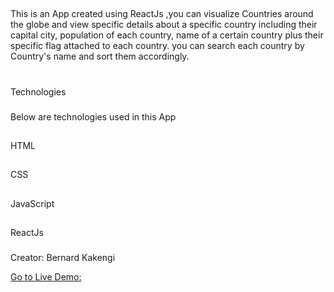 ##

This is an App created using ReactJs ,you can visualize Countries around the globe and view specific details about a specific country including their capital city, population of each country, name of a certain country plus their specific flag attached to each country. you can search each country by Country's name and sort them accordingly.

#

Technologies

###

Below are technologies used in this App

##

HTML

##

CSS

##

JavaScript

##

ReactJs

###

Creator: Bernard Kakengi

[Go to Live Demo:](https://benk1.github.io/WorldCountries/)
